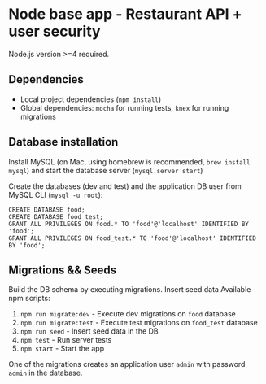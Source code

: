 # Node base app - Restaurant API + user security
Node.js version >=4 required.
## Dependencies
- Local project dependencies (`npm install`)
- Global dependencies: `mocha` for running tests, `knex` for running migrations

## Database installation
Install MySQL (on Mac, using homebrew is recommended, `brew install mysql`) and start the database server (`mysql.server start`)

Create the databases (dev and test) and the application DB user from MySQL CLI (`mysql -u root`):
```
CREATE DATABASE food;
CREATE DATABASE food_test;
GRANT ALL PRIVILEGES ON food.* TO 'food'@'localhost' IDENTIFIED BY 'food';
GRANT ALL PRIVILEGES ON food_test.* TO 'food'@'localhost' IDENTIFIED BY 'food';
```

## Migrations && Seeds
Build the DB schema by executing migrations.
Insert seed data
Available npm scripts:

1. `npm run migrate:dev` - Execute dev migrations on `food` database
2. `npm run migrate:test` - Execute test migrations on `food_test` database
3. `npm run seed` - Insert seed data in the DB
3. `npm test` - Run server tests
4. `npm start` - Start the app


One of the migrations creates an application user `admin` with password `admin` in the database.

